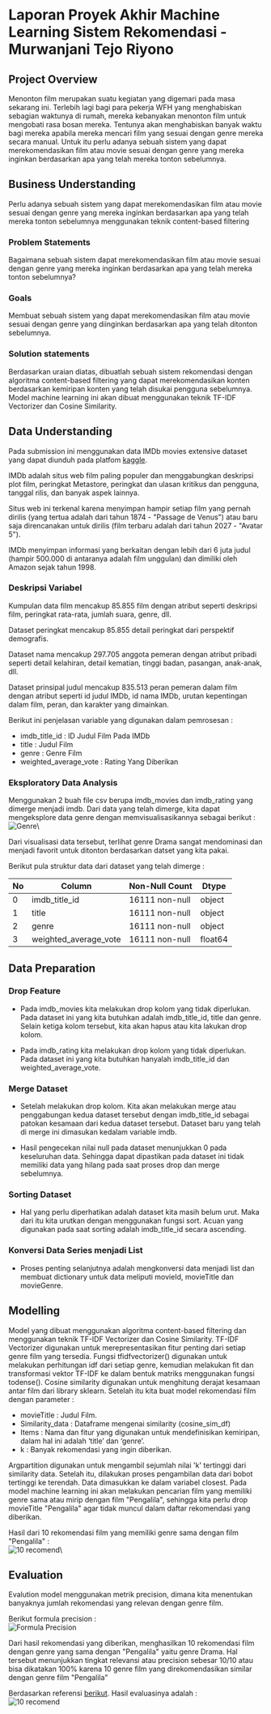 # Laporan Proyek Akhir Machine Learning Sistem Rekomendasi - Murwanjani Tejo Riyono


## Project Overview
Menonton film merupakan suatu kegiatan yang digemari pada masa sekarang ini. Terlebih lagi bagi para pekerja WFH yang menghabiskan sebagian waktunya di rumah, mereka kebanyakan menonton film untuk mengobati rasa bosan mereka. Tentunya akan menghabiskan banyak waktu bagi mereka apabila mereka mencari film yang sesuai dengan genre mereka secara manual. Untuk itu perlu adanya sebuah sistem yang dapat merekomendasikan film atau movie sesuai dengan genre yang mereka inginkan berdasarkan apa yang telah mereka tonton sebelumnya.


## Business Understanding
Perlu adanya sebuah sistem yang dapat merekomendasikan film atau movie sesuai dengan genre yang mereka inginkan berdasarkan apa yang telah mereka tonton sebelumnya menggunakan teknik content-based filtering


### Problem Statements
Bagaimana sebuah sistem dapat merekomendasikan film atau movie sesuai dengan genre yang mereka inginkan berdasarkan apa yang telah mereka tonton sebelumnya?


### Goals
Membuat sebuah sistem yang dapat merekomendasikan film atau movie sesuai dengan genre yang diinginkan berdasarkan apa yang telah ditonton sebelumnya.


### Solution statements
Berdasarkan uraian diatas, dibuatlah sebuah sistem rekomendasi dengan algoritma content-based filtering yang dapat merekomendasikan konten berdasarkan kemiripan konten yang telah disukai pengguna sebelumnya. Model machine learning ini akan dibuat menggunakan teknik TF-IDF Vectorizer dan Cosine Similarity.


## Data Understanding
Pada submission ini menggunakan data IMDb movies extensive dataset yang dapat diunduh pada platfom [kaggle](https://www.kaggle.com/stefanoleone992/imdb-extensive-dataset).

IMDb adalah situs web film paling populer dan menggabungkan deskripsi plot film, peringkat Metastore, peringkat dan ulasan kritikus dan pengguna, tanggal rilis, dan banyak aspek lainnya.

Situs web ini terkenal karena menyimpan hampir setiap film yang pernah dirilis (yang tertua adalah dari tahun 1874 - "Passage de Venus") atau baru saja direncanakan untuk dirilis (film terbaru adalah dari tahun 2027 - "Avatar 5").

IMDb menyimpan informasi yang berkaitan dengan lebih dari 6 juta judul (hampir 500.000 di antaranya adalah film unggulan) dan dimiliki oleh Amazon sejak tahun 1998.
### Deskripsi Variabel
Kumpulan data film mencakup 85.855 film dengan atribut seperti deskripsi film, peringkat rata-rata, jumlah suara, genre, dll.

Dataset peringkat mencakup 85.855 detail peringkat dari perspektif demografis.

Dataset nama mencakup 297.705 anggota pemeran dengan atribut pribadi seperti detail kelahiran, detail kematian, tinggi badan, pasangan, anak-anak, dll.

Dataset prinsipal judul mencakup 835.513 peran pemeran dalam film dengan atribut seperti id judul IMDb, id nama IMDb, urutan kepentingan dalam film, peran, dan karakter yang dimainkan.

Berikut ini penjelasan variable yang digunakan dalam pemrosesan :
* imdb_title_id         : ID Judul Film Pada IMDb
* title                 : Judul Film
* genre                 : Genre Film
* weighted_average_vote : Rating Yang Diberikan


### Eksploratory Data Analysis
Menggunakan 2 buah file csv berupa imdb_movies dan imdb_rating yang dimerge menjadi imdb. Dari data yang telah dimerge, kita dapat mengeksplore data genre dengan memvisualisasikannya sebagai berikut : \
![Genre](https://user-images.githubusercontent.com/52377153/143157594-9d64b2ec-32f3-49f8-9af6-cf2989dd47da.png)\

Dari visualisasi data tersebut, terlihat genre Drama sangat mendominasi dan menjadi favorit untuk ditonton berdasarkan datset yang kita pakai.

Berikut pula struktur data dari dataset yang telah dimerge :

| No | Column | Non-Null Count | Dtype | 
| -- | ------ | -------------- | ----- |
| 0 | imdb_title_id | 16111 non-null | object |
| 1 | title | 16111 non-null | object |
| 2 | genre | 16111 non-null | object |
| 3 | weighted_average_vote | 16111 non-null | float64 |


## Data Preparation

### Drop Feature
* Pada imdb_movies kita melakukan drop kolom yang tidak diperlukan. Pada dataset ini yang kita butuhkan adalah imdb_title_id, title dan genre. Selain ketiga kolom tersebut, kita akan hapus atau kita lakukan drop kolom.

* Pada imdb_rating kita melakukan drop kolom yang tidak diperlukan. Pada dataset ini yang kita butuhkan hanyalah imdb_title_id dan weighted_average_vote.

### Merge Dataset
* Setelah melakukan drop kolom. Kita akan melakukan merge atau penggabungan kedua dataset tersebut dengan imdb_title_id sebagai patokan kesamaan dari kedua dataset tersebut. Dataset baru yang telah di merge ini dimasukan kedalam variable imdb.

* Hasil pengecekan nilai null pada dataset menunjukkan 0 pada keseluruhan data. Sehingga dapat dipastikan pada dataset ini tidak memiliki data yang hilang pada saat proses drop dan merge sebelumnya.

### Sorting Dataset
* Hal yang perlu diperhatikan adalah dataset kita masih belum urut. Maka dari itu kita urutkan dengan menggunakan fungsi sort. Acuan yang digunakan pada saat sorting adalah imdb_title_id secara ascending.

### Konversi Data Series menjadi List
* Proses penting selanjutnya adalah mengkonversi data menjadi list dan membuat dictionary untuk data meliputi movieId, movieTitle dan movieGenre.


## Modelling
Model yang dibuat menggunakan algoritma content-based filtering dan menggunakan teknik TF-IDF Vectorizer dan Cosine Similarity. TF-IDF Vectorizer digunakan untuk merepresentasikan fitur penting dari setiap genre film yang tersedia. Fungsi tfidfvectorizer() digunakan untuk melakukan perhitungan idf dari setiap genre, kemudian melakukan fit dan transformasi vektor TF-IDF ke dalam bentuk matriks menggunakan fungsi todense(). Cosine similarity digunakan untuk menghitung derajat kesamaan antar film dari library sklearn. Setelah itu kita buat model rekomendasi film dengan parameter :
* movieTitle : Judul Film.
* Similarity_data : Dataframe mengenai similarity (cosine_sim_df)
* Items : Nama dan fitur yang digunakan untuk mendefinisikan kemiripan, dalam hal ini adalah ‘title’ dan ‘genre’.
* k : Banyak rekomendasi yang ingin diberikan.

Argpartition digunakan untuk mengambil sejumlah nilai 'k' tertinggi dari similarity data. Setelah itu, dilakukan proses pengambilan data dari bobot tertinggi ke terendah. Data dimasukkan ke dalam variabel closest. Pada model machine learning ini akan melakukan pencarian film yang memiliki genre sama atau mirip dengan film "Pengalila", sehingga kita perlu drop movieTitle "Pengalila" agar tidak muncul dalam daftar rekomendasi yang diberikan. 

Hasil dari 10 rekomendasi film yang memiliki genre sama dengan film "Pengalila" :\
![10 recomend](https://user-images.githubusercontent.com/52377153/143158285-14860d5a-1736-440f-9cd2-7ef0cd434cd6.png)\


## Evaluation
Evalution model menggunakan metrik precision, dimana kita menentukan banyaknya jumlah rekomendasi yang relevan dengan genre film. 

Berikut formula precision :\
![Formula Precision](https://dicoding-web-img.sgp1.cdn.digitaloceanspaces.com/original/academy/dos:819311f78d87da1e0fd8660171fa58e620211012160253.png)

Dari hasil rekomendasi yang diberikan, menghasilkan 10 rekomendasi film dengan genre yang sama dengan "Pengalila" yaitu genre Drama. Hal tersebut menunjukkan tingkat relevansi atau precision sebesar 10/10 atau bisa dikatakan 100% karena 10 genre film yang direkomendasikan similar dengan genre film "Pengalila"

Berdasarkan referensi [berikut](https://www.dicoding.com/academies/319/discussions/134402). Hasil evaluasinya adalah :\
![10 recomend](https://user-images.githubusercontent.com/52377153/143225560-58c497c1-f2a1-4d4c-90eb-bb2244422ca6.png)
